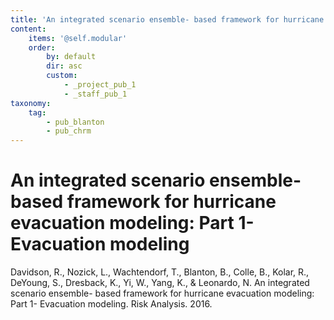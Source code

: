 ```yaml
---
title: 'An integrated scenario ensemble- based framework for hurricane evacuation modeling: Part 1- Evacuation modeling'
content:
    items: '@self.modular'
    order:
        by: default
        dir: asc
        custom:
            - _project_pub_1
            - _staff_pub_1
taxonomy:
    tag:
        - pub_blanton
        - pub_chrm
---
```


# An integrated scenario ensemble- based framework for hurricane evacuation modeling: Part 1- Evacuation modeling

Davidson, R., Nozick, L., Wachtendorf, T., Blanton, B., Colle, B., Kolar, R., DeYoung, S., Dresback, K., Yi, W., Yang, K., & Leonardo, N. An integrated scenario ensemble- based framework for hurricane evacuation modeling: Part 1- Evacuation modeling. Risk Analysis. 2016.